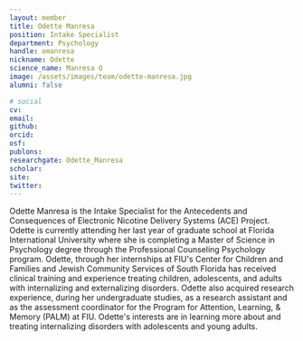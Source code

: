 ```yaml
---
layout: member
title: Odette Manresa
position: Intake Specialist
department: Psychology
handle: omanresa
nickname: Odette
science_name: Manresa O
image: /assets/images/team/odette-manresa.jpg
alumni: false

# social
cv:
email:
github:
orcid:
osf:
publons:
researchgate: Odette_Manresa
scholar:
site:
twitter:
---
```

Odette Manresa is the Intake Specialist for the Antecedents and Consequences of Electronic Nicotine Delivery Systems (ACE) Project. Odette is currently attending her last year of graduate school at Florida International University where she is completing a Master of Science in Psychology degree through the Professional Counseling Psychology program. Odette, through her internships at FIU's Center for Children and Families and Jewish Community Services of South Florida has received clinical training and experience treating children, adolescents, and adults with internalizing and externalizing disorders. Odette also acquired research experience, during her undergraduate studies, as a research assistant and as the assessment coordinator for the Program for Attention, Learning, & Memory (PALM) at FIU. Odette's interests are in learning more about and treating internalizing disorders with adolescents and young adults.
